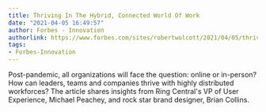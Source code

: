 ```yaml
---
title: Thriving In The Hybrid, Connected World Of Work
date: "2021-04-05 16:49:57"
author: Forbes - Innovation
authorlink: https://www.forbes.com/sites/robertwolcott/2021/04/05/thriving-in-the-hybrid-connected-world-of-work/
tags:
- Forbes-Innovation
---
```

Post-pandemic, all organizations will face the question: online or in-person? How can leaders, teams and companies thrive with highly distributed workforces? The article shares insights from Ring Central's VP of User Experience, Michael Peachey, and rock star brand designer, Brian Collins.
